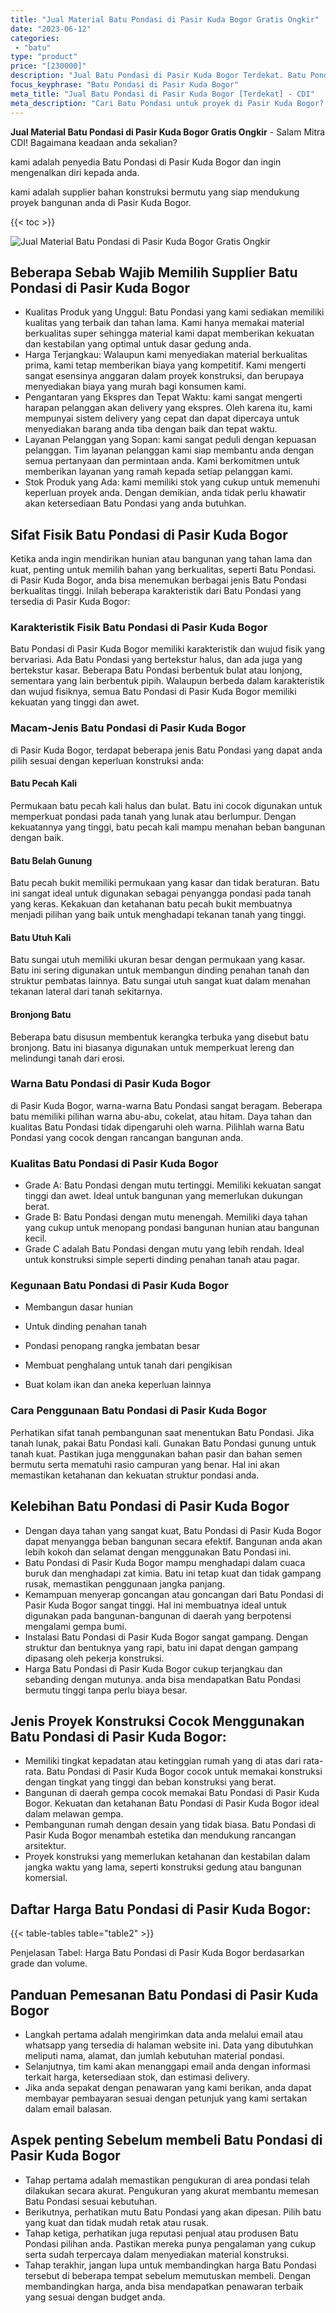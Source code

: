 ```yaml
---
title: "Jual Material Batu Pondasi di Pasir Kuda Bogor Gratis Ongkir"
date: "2023-06-12"
categories:
 - "batu"
type: "product"
price: "[230000]"
description: "Jual Batu Pondasi di Pasir Kuda Bogor Terdekat. Batu Pondasi ini sering dipakai dalam proyek konstruksi sebagai pondasi bangunan yang tahan lama dan berkualitas. Hubungi kami untuk informasi lebih lanjut."
focus_keyphrase: "Batu Pondasi di Pasir Kuda Bogor"
meta_title: "Jual Batu Pondasi di Pasir Kuda Bogor [Terdekat] - CDI"
meta_description: "Cari Batu Pondasi untuk proyek di Pasir Kuda Bogor? Kami memiliki Batu Pondasi berkualitas untuk pondasi bangunan. Segera dapatkan penawaran terbaik."
---
```


**Jual Material Batu Pondasi di Pasir Kuda Bogor Gratis Ongkir** - Salam Mitra CDI! Bagaimana keadaan anda sekalian?

kami adalah penyedia Batu Pondasi di Pasir Kuda Bogor dan ingin mengenalkan diri kepada anda.

kami adalah supplier bahan konstruksi bermutu yang siap mendukung proyek bangunan anda di Pasir Kuda Bogor.

{{< toc >}}

![Jual Material Batu Pondasi di Pasir Kuda Bogor Gratis Ongkir](/images/batu/batu-pondasi-34.jpg)

## Beberapa Sebab Wajib Memilih Supplier Batu Pondasi di Pasir Kuda Bogor

*   Kualitas Produk yang Unggul: Batu Pondasi yang kami sediakan memiliki kualitas yang terbaik dan tahan lama. Kami hanya memakai material berkualitas super sehingga material kami dapat memberikan kekuatan dan kestabilan yang optimal untuk dasar gedung anda.
*   Harga Terjangkau: Walaupun kami menyediakan material berkualitas prima, kami tetap memberikan biaya yang kompetitif. Kami mengerti sangat esensinya anggaran dalam proyek konstruksi, dan berupaya menyediakan biaya yang murah bagi konsumen kami.
*   Pengantaran yang Ekspres dan Tepat Waktu: kami sangat mengerti harapan pelanggan akan delivery yang ekspres. Oleh karena itu, kami mempunyai sistem delivery yang cepat dan dapat dipercaya untuk menyediakan barang anda tiba dengan baik dan tepat waktu.
*   Layanan Pelanggan yang Sopan: kami sangat peduli dengan kepuasan pelanggan. Tim layanan pelanggan kami siap membantu anda dengan semua pertanyaan dan permintaan anda. Kami berkomitmen untuk memberikan layanan yang ramah kepada setiap pelanggan kami.
*   Stok Produk yang Ada: kami memiliki stok yang cukup untuk memenuhi keperluan proyek anda. Dengan demikian, anda tidak perlu khawatir akan ketersediaan Batu Pondasi yang anda butuhkan.

## Sifat Fisik Batu Pondasi di Pasir Kuda Bogor

Ketika anda ingin mendirikan hunian atau bangunan yang tahan lama dan kuat, penting untuk memilih bahan yang berkualitas, seperti Batu Pondasi. di Pasir Kuda Bogor, anda bisa menemukan berbagai jenis Batu Pondasi berkualitas tinggi. Inilah beberapa karakteristik dari Batu Pondasi yang tersedia di Pasir Kuda Bogor:

### Karakteristik Fisik Batu Pondasi di Pasir Kuda Bogor

Batu Pondasi di Pasir Kuda Bogor memiliki karakteristik dan wujud fisik yang bervariasi. Ada Batu Pondasi yang bertekstur halus, dan ada juga yang bertekstur kasar. Beberapa Batu Pondasi berbentuk bulat atau lonjong, sementara yang lain berbentuk pipih. Walaupun berbeda dalam karakteristik dan wujud fisiknya, semua Batu Pondasi di Pasir Kuda Bogor memiliki kekuatan yang tinggi dan awet.

### Macam-Jenis Batu Pondasi di Pasir Kuda Bogor

di Pasir Kuda Bogor, terdapat beberapa jenis Batu Pondasi yang dapat anda pilih sesuai dengan keperluan konstruksi anda:

#### Batu Pecah Kali

Permukaan batu pecah kali halus dan bulat. Batu ini cocok digunakan untuk memperkuat pondasi pada tanah yang lunak atau berlumpur. Dengan kekuatannya yang tinggi, batu pecah kali mampu menahan beban bangunan dengan baik.

#### Batu Belah Gunung

Batu pecah bukit memiliki permukaan yang kasar dan tidak beraturan. Batu ini sangat ideal untuk digunakan sebagai penyangga pondasi pada tanah yang keras. Kekakuan dan ketahanan batu pecah bukit membuatnya menjadi pilihan yang baik untuk menghadapi tekanan tanah yang tinggi.

#### Batu Utuh Kali

Batu sungai utuh memiliki ukuran besar dengan permukaan yang kasar. Batu ini sering digunakan untuk membangun dinding penahan tanah dan struktur pembatas lainnya. Batu sungai utuh sangat kuat dalam menahan tekanan lateral dari tanah sekitarnya.

#### Bronjong Batu

Beberapa batu disusun membentuk kerangka terbuka yang disebut batu bronjong. Batu ini biasanya digunakan untuk memperkuat lereng dan melindungi tanah dari erosi.

### Warna Batu Pondasi di Pasir Kuda Bogor

di Pasir Kuda Bogor, warna-warna Batu Pondasi sangat beragam. Beberapa batu memiliki pilihan warna abu-abu, cokelat, atau hitam. Daya tahan dan kualitas Batu Pondasi tidak dipengaruhi oleh warna. Pilihlah warna Batu Pondasi yang cocok dengan rancangan bangunan anda.

### Kualitas Batu Pondasi di Pasir Kuda Bogor

*   Grade A: Batu Pondasi dengan mutu tertinggi. Memiliki kekuatan sangat tinggi dan awet. Ideal untuk bangunan yang memerlukan dukungan berat.
*   Grade B: Batu Pondasi dengan mutu menengah. Memiliki daya tahan yang cukup untuk menopang pondasi bangunan hunian atau bangunan kecil.
*   Grade C adalah Batu Pondasi dengan mutu yang lebih rendah. Ideal untuk konstruksi simple seperti dinding penahan tanah atau pagar.

### Kegunaan Batu Pondasi di Pasir Kuda Bogor

*   Membangun dasar hunian

*   Untuk dinding penahan tanah

*   Pondasi penopang rangka jembatan besar

*   Membuat penghalang untuk tanah dari pengikisan

*   Buat kolam ikan dan aneka keperluan lainnya

### Cara Penggunaan Batu Pondasi di Pasir Kuda Bogor

Perhatikan sifat tanah pembangunan saat menentukan Batu Pondasi. Jika tanah lunak, pakai Batu Pondasi kali. Gunakan Batu Pondasi gunung untuk tanah kuat. Pastikan juga menggunakan bahan pasir dan bahan semen bermutu serta mematuhi rasio campuran yang benar. Hal ini akan memastikan ketahanan dan kekuatan struktur pondasi anda.

## Kelebihan Batu Pondasi di Pasir Kuda Bogor

*   Dengan daya tahan yang sangat kuat, Batu Pondasi di Pasir Kuda Bogor dapat menyangga beban bangunan secara efektif. Bangunan anda akan lebih kokoh dan selamat dengan menggunakan Batu Pondasi ini.
*   Batu Pondasi di Pasir Kuda Bogor mampu menghadapi dalam cuaca buruk dan menghadapi zat kimia. Batu ini tetap kuat dan tidak gampang rusak, memastikan penggunaan jangka panjang.
*   Kemampuan menyerap goncangan atau goncangan dari Batu Pondasi di Pasir Kuda Bogor sangat tinggi. Hal ini membuatnya ideal untuk digunakan pada bangunan-bangunan di daerah yang berpotensi mengalami gempa bumi.
*   Instalasi Batu Pondasi di Pasir Kuda Bogor sangat gampang. Dengan struktur dan bentuknya yang rapi, batu ini dapat dengan gampang dipasang oleh pekerja konstruksi.
*   Harga Batu Pondasi di Pasir Kuda Bogor cukup terjangkau dan sebanding dengan mutunya. anda bisa mendapatkan Batu Pondasi bermutu tinggi tanpa perlu biaya besar.

## Jenis Proyek Konstruksi Cocok Menggunakan Batu Pondasi di Pasir Kuda Bogor:

*   Memiliki tingkat kepadatan atau ketinggian rumah yang di atas dari rata-rata. Batu Pondasi di Pasir Kuda Bogor cocok untuk memakai konstruksi dengan tingkat yang tinggi dan beban konstruksi yang berat.
*   Bangunan di daerah gempa cocok memakai Batu Pondasi di Pasir Kuda Bogor. Kekuatan dan ketahanan Batu Pondasi di Pasir Kuda Bogor ideal dalam melawan gempa.
*   Pembangunan rumah dengan desain yang tidak biasa. Batu Pondasi di Pasir Kuda Bogor menambah estetika dan mendukung rancangan arsitektur.
*   Proyek konstruksi yang memerlukan ketahanan dan kestabilan dalam jangka waktu yang lama, seperti konstruksi gedung atau bangunan komersial.

## Daftar Harga Batu Pondasi di Pasir Kuda Bogor:

{{< table-tables table="table2" >}}

Penjelasan Tabel: Harga Batu Pondasi di Pasir Kuda Bogor berdasarkan grade dan volume.

## Panduan Pemesanan Batu Pondasi di Pasir Kuda Bogor

*   Langkah pertama adalah mengirimkan data anda melalui email atau whatsapp yang tersedia di halaman website ini. Data yang dibutuhkan meliputi nama, alamat, dan jumlah kebutuhan material pondasi.
*   Selanjutnya, tim kami akan menanggapi email anda dengan informasi terkait harga, ketersediaan stok, dan estimasi delivery.
*   Jika anda sepakat dengan penawaran yang kami berikan, anda dapat membayar pembayaran sesuai dengan petunjuk yang kami sertakan dalam email balasan.

## Aspek penting Sebelum membeli Batu Pondasi di Pasir Kuda Bogor

*   Tahap pertama adalah memastikan pengukuran di area pondasi telah dilakukan secara akurat. Pengukuran yang akurat membantu memesan Batu Pondasi sesuai kebutuhan.
*   Berikutnya, perhatikan mutu Batu Pondasi yang akan dipesan. Pilih batu yang kuat dan tidak mudah retak atau rusak.
*   Tahap ketiga, perhatikan juga reputasi penjual atau produsen Batu Pondasi pilihan anda. Pastikan mereka punya pengalaman yang cukup serta sudah terpercaya dalam menyediakan material konstruksi.
*   Tahap terakhir, jangan lupa untuk membandingkan harga Batu Pondasi tersebut di beberapa tempat sebelum memutuskan membeli. Dengan membandingkan harga, anda bisa mendapatkan penawaran terbaik yang sesuai dengan budget anda.